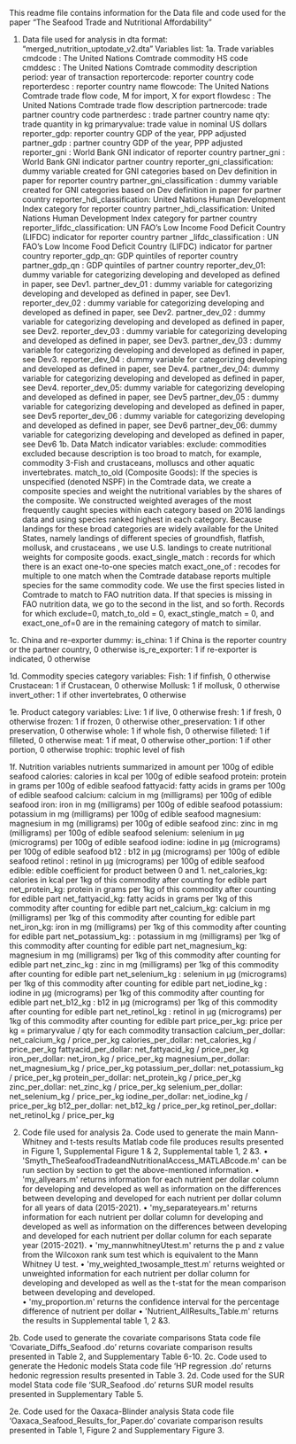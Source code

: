 This readme file contains information for the Data file and code used for the paper          “The Seafood Trade and Nutritional Affordability”

1.	Data file used for analysis in dta format: “merged_nutrition_uptodate_v2.dta”
Variables list:
1a. Trade variables
cmdcode : The United Nations Comtrade commodity HS code  
cmddesc : The United Nations Comtrade commodity description  
period: year of transaction
reportercode: reporter country code
reporterdesc : reporter country name
flowcode: The United Nations Comtrade trade flow code, M for import, X for export
flowdesc : The United Nations Comtrade trade flow description
partnercode: trade partner country code 
partnerdesc : trade partner country name
qty: trade quantity in kg
primaryvalue: trade value in nominal US dollars
reporter_gdp: reporter country GDP of the year, PPP adjusted
partner_gdp : partner country GDP of the year, PPP adjusted 
reporter_gni : World Bank GNI indicator of reporter country 
partner_gni : World Bank GNI indicator partner country 
reporter_gni_classification: dummy variable created for GNI categories based on Dev definition in paper for reporter country
partner_gni_classification : dummy variable created for GNI categories based on Dev definition in paper for partner country
reporter_hdi_classification: United Nations Human Development Index category for reporter country
partner_hdi_classification: United Nations Human Development Index category for partner country
reporter_lifdc_classification: UN FAO’s Low Income Food Deficit Country (LIFDC) indicator for reporter country
partner _lifdc_classification : UN FAO’s Low Income Food Deficit Country (LIFDC) indicator for partner country
reporter_gdp_qn: GDP quintiles of reporter country
partner_gdp_qn : GDP quintiles of partner country
reporter_dev_01: dummy variable for categorizing developing and developed as defined in paper, see Dev1. 
partner_dev_01 : dummy variable for categorizing developing and developed as defined in paper, see Dev1. 
reporter_dev_02 : dummy variable for categorizing developing and developed as defined in paper, see Dev2. 
partner_dev_02 : dummy variable for categorizing developing and developed as defined in paper, see Dev2. 
reporter_dev_03 : dummy variable for categorizing developing and developed as defined in paper, see Dev3.
partner_dev_03 : dummy variable for categorizing developing and developed as defined in paper, see Dev3.
reporter_dev_04 : dummy variable for categorizing developing and developed as defined in paper, see Dev4.
partner_dev_04: dummy variable for categorizing developing and developed as defined in paper, see Dev4.
reporter_dev_05: dummy variable for categorizing developing and developed as defined in paper, see Dev5
partner_dev_05 : dummy variable for categorizing developing and developed as defined in paper, see Dev5
reporter_dev_06 : dummy variable for categorizing developing and developed as defined in paper, see Dev6
partner_dev_06: dummy variable for categorizing developing and developed as defined in paper, see Dev6
1b. Data Match indicator variables:
exclude: commodities excluded because description is too broad to match, for example, commodity 3-Fish and crustaceans, molluscs and other aquatic invertebrates.
match_to_old (Composite Goods): If the species is unspecified (denoted NSPF) in the Comtrade data, we create a composite species and weight the nutritional variables by the shares of the composite.  We constructed weighted averages of the most frequently caught species within each category based on 2016 landings data and using species ranked highest in each category. Because landings for these broad categories are widely available for the United States, namely landings of  different species of groundfish, flatfish, mollusk, and crustaceans , we use U.S. landings to create nutritional weights for composite goods. 
exact_single_match : records for which there is an exact one-to-one species match
exact_one_of : recodes for multiple to one match when the Comtrade database reports multiple species for the same commodity code. We use the first species listed in Comtrade to match to FAO nutrition data. If that species is missing in FAO nutrition data, we go to the second in the list, and so forth.
Records for which exclude=0, match_to_old = 0, exact_stingle_match = 0, and exact_one_of=0 are in the remaining category of match to similar. 

1c. China and re-exporter dummy: 
is_china: 1 if China is the reporter country or the partner country, 0 otherwise
is_re_exporter: 1 if re-exporter is indicated, 0 otherwise

1d. Commodity species category variables:
Fish: 1 if finfish, 0 otherwise
Crustacean: 1 if Crustacean, 0 otherwise
Mollusk: 1 if mollusk, 0 otherwise
invert_other: 1 if other invertebrates, 0 otherwise

1e. Product category variables:
Live: 1 if live, 0 otherwise
fresh: 1 if fresh, 0 otherwise
frozen: 1 if frozen, 0 otherwise
other_preservation: 1 if other preservation, 0 otherwise
whole: 1 if whole fish, 0 otherwise
filleted: 1 if filleted, 0 otherwise
meat: 1 if meat, 0 otherwise
other_portion: 1 if other portion, 0 otherwise 
trophic: trophic level of fish 

1f. Nutrition variables
nutrients summarized in amount per 100g of edible seafood
calories: calories in kcal per 100g of edible seafood
protein: protein in grams per 100g of edible seafood
fattyacid: fatty acids in grams per 100g of edible seafood
calcium: calcium in mg (milligrams) per 100g of edible seafood
iron: iron in mg (milligrams) per 100g of edible seafood
potassium: potassium in mg (milligrams) per 100g of edible seafood
magnesium: magnesium in mg (milligrams) per 100g of edible seafood 
zinc: zinc in mg (milligrams) per 100g of edible seafood
selenium: selenium in µg (micrograms) per 100g of edible seafood
iodine: iodine in µg (micrograms) per 100g of edible seafood
b12 : b12 in µg (micrograms) per 100g of edible seafood
retinol : retinol in µg (micrograms) per 100g of edible seafood
edible: edible coefficient for product between 0 and 1.
net_calories_kg: calories in kcal per 1kg of this commodity after counting for edible part
net_protein_kg: protein in grams per 1kg of this commodity after counting for edible part
net_fattyacid_kg: fatty acids in grams per 1kg of this commodity after counting for edible part
net_calcium_kg: calcium in mg (milligrams) per 1kg of this commodity after counting for edible 
part 
net_iron_kg: iron in mg (milligrams) per 1kg of this commodity after counting for edible part
net_potassium_kg: : potassium in mg (milligrams) per 1kg of this commodity after counting for edible part
net_magnesium_kg: magnesium in mg (milligrams) per 1kg of this commodity after counting for edible part
net_zinc_kg : zinc in mg (milligrams) per 1kg of this commodity after counting for edible part
net_selenium_kg : selenium in µg (micrograms) per 1kg of this commodity after counting for edible part
net_iodine_kg : iodine in µg (micrograms) per 1kg of this commodity after counting for edible part
net_b12_kg : b12 in µg (micrograms) per 1kg of this commodity after counting for edible part
net_retinol_kg : retinol in µg (micrograms) per 1kg of this commodity after counting for edible part
price_per_kg: price per kg = primaryvalue / qty for each commodity transaction
calcium_per_dollar: net_calcium_kg / price_per_kg
calories_per_dollar: net_calories_kg / price_per_kg
fattyacid_per_dollar: net_fattyacid_kg / price_per_kg
iron_per_dollar: net_iron_kg / price_per_kg
magnesium_per_dollar: net_magnesium_kg / price_per_kg
potassium_per_dollar: net_potassium_kg / price_per_kg
protein_per_dollar: net_protein_kg / price_per_kg
zinc_per_dollar: net_zinc_kg / price_per_kg
selenium_per_dollar: net_selenium_kg / price_per_kg
iodine_per_dollar: net_iodine_kg / price_per_kg
b12_per_dollar: net_b12_kg / price_per_kg
retinol_per_dollar: net_retinol_kg / price_per_kg


2.	Code file used for analysis
2a. Code used to generate the main Mann-Whitney and t-tests results
	Matlab code file produces results presented in Figure 1, Supplemental Figure 1 & 2, Supplemental table 1, 2 &3. 
•	'Smyth_TheSeafoodTradeandNutritionalAccess_MATLABcode.m' can be run section by section to get the above-mentioned information. 
•	'my_allyears.m' returns information for each nutrient per dollar column for developing and developed as well as information on the differences between developing and developed for each nutrient per dollar column for all years of data (2015-2021).
•	'my_separateyears.m' returns information for each nutrient per dollar column for developing and developed as well as information on the differences between developing and developed for each nutrient per dollar column for each separate year (2015-2021).
•	'my_mannwhitneyUtest.m' returns the p and z value from the Wilcoxon rank sum test which is equivalent to the Mann Whitney U test.
•	'my_weighted_twosample_ttest.m' returns weighted or unweighted information for each nutrient per dollar column for developing and developed as well as the t-stat for the mean comparison between developing and developed.  
•	'my_proportion.m' returns the confidence interval for the percentage difference of nutrient per dollar
•	'Nutrient_AllResults_Table.m' returns the results in Supplemental table 1, 2 &3.

2b. Code used to generate the covariate comparisons
Stata code file ‘Covariate_Diffs_Seafood .do’ returns covariate comparison results presented in Table 2, and Supplementary Table 6-10. 
2c. Code used to generate the Hedonic models
Stata code file ‘HP regression .do’ returns hedonic regression results presented in Table 3. 
2d. Code used for the SUR model
Stata code file ‘SUR_Seafood .do’ returns SUR model results presented in Supplementary Table 5. 

2e. Code used for the Oaxaca-Blinder analysis
Stata code file ‘Oaxaca_Seafood_Results_for_Paper.do’ covariate comparison results presented in Table 1, Figure 2 and Supplementary Figure 3. 



